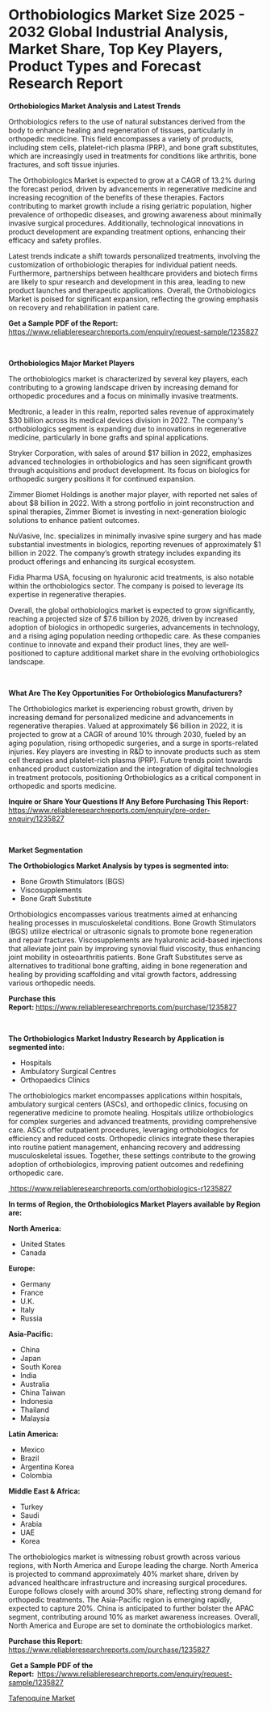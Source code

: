 <p><h1>Orthobiologics Market Size 2025 - 2032 Global Industrial Analysis, Market Share, Top Key Players, Product Types and Forecast Research Report</h1></p><p><strong>Orthobiologics Market Analysis and Latest Trends</strong></p>
<p><p>Orthobiologics refers to the use of natural substances derived from the body to enhance healing and regeneration of tissues, particularly in orthopedic medicine. This field encompasses a variety of products, including stem cells, platelet-rich plasma (PRP), and bone graft substitutes, which are increasingly used in treatments for conditions like arthritis, bone fractures, and soft tissue injuries.</p><p>The Orthobiologics Market is expected to grow at a CAGR of 13.2% during the forecast period, driven by advancements in regenerative medicine and increasing recognition of the benefits of these therapies. Factors contributing to market growth include a rising geriatric population, higher prevalence of orthopedic diseases, and growing awareness about minimally invasive surgical procedures. Additionally, technological innovations in product development are expanding treatment options, enhancing their efficacy and safety profiles.</p><p>Latest trends indicate a shift towards personalized treatments, involving the customization of orthobiologic therapies for individual patient needs. Furthermore, partnerships between healthcare providers and biotech firms are likely to spur research and development in this area, leading to new product launches and therapeutic applications. Overall, the Orthobiologics Market is poised for significant expansion, reflecting the growing emphasis on recovery and rehabilitation in patient care.</p></p>
<p><strong>Get a Sample PDF of the Report:&nbsp;</strong> <a href="https://www.reliableresearchreports.com/enquiry/request-sample/1235827?utm_campaign=3213&utm_medium=2&utm_source=Github&utm_content=ia&utm_term=08032025&utm_id=orthobiologics">https://www.reliableresearchreports.com/enquiry/request-sample/1235827</a></p>
<p>&nbsp;</p>
<p><strong>Orthobiologics Major Market Players</strong></p>
<p><p>The orthobiologics market is characterized by several key players, each contributing to a growing landscape driven by increasing demand for orthopedic procedures and a focus on minimally invasive treatments. </p><p>Medtronic, a leader in this realm, reported sales revenue of approximately $30 billion across its medical devices division in 2022. The company's orthobiologics segment is expanding due to innovations in regenerative medicine, particularly in bone grafts and spinal applications.</p><p>Stryker Corporation, with sales of around $17 billion in 2022, emphasizes advanced technologies in orthobiologics and has seen significant growth through acquisitions and product development. Its focus on biologics for orthopedic surgery positions it for continued expansion.</p><p>Zimmer Biomet Holdings is another major player, with reported net sales of about $8 billion in 2022. With a strong portfolio in joint reconstruction and spinal therapies, Zimmer Biomet is investing in next-generation biologic solutions to enhance patient outcomes.</p><p>NuVasive, Inc. specializes in minimally invasive spine surgery and has made substantial investments in biologics, reporting revenues of approximately $1 billion in 2022. The company’s growth strategy includes expanding its product offerings and enhancing its surgical ecosystem.</p><p>Fidia Pharma USA, focusing on hyaluronic acid treatments, is also notable within the orthobiologics sector. The company is poised to leverage its expertise in regenerative therapies.</p><p>Overall, the global orthobiologics market is expected to grow significantly, reaching a projected size of $7.6 billion by 2026, driven by increased adoption of biologics in orthopedic surgeries, advancements in technology, and a rising aging population needing orthopedic care. As these companies continue to innovate and expand their product lines, they are well-positioned to capture additional market share in the evolving orthobiologics landscape.</p></p>
<p>&nbsp;</p>
<p><strong>What Are The Key Opportunities For Orthobiologics Manufacturers?</strong></p>
<p><p>The Orthobiologics market is experiencing robust growth, driven by increasing demand for personalized medicine and advancements in regenerative therapies. Valued at approximately $6 billion in 2022, it is projected to grow at a CAGR of around 10% through 2030, fueled by an aging population, rising orthopedic surgeries, and a surge in sports-related injuries. Key players are investing in R&D to innovate products such as stem cell therapies and platelet-rich plasma (PRP). Future trends point towards enhanced product customization and the integration of digital technologies in treatment protocols, positioning Orthobiologics as a critical component in orthopedic and sports medicine.</p></p>
<p><strong>Inquire or Share Your Questions If Any Before Purchasing This Report:</strong> <a href="https://www.reliableresearchreports.com/enquiry/pre-order-enquiry/1235827?utm_campaign=3213&utm_medium=2&utm_source=Github&utm_content=ia&utm_term=08032025&utm_id=orthobiologics">https://www.reliableresearchreports.com/enquiry/pre-order-enquiry/1235827</a></p>
<p>&nbsp;</p>
<p><strong>Market Segmentation</strong></p>
<p><strong>The Orthobiologics Market Analysis by types is segmented into:</strong></p>
<p><ul><li>Bone Growth Stimulators (BGS)</li><li>Viscosupplements</li><li>Bone Graft Substitute</li></ul></p>
<p><p>Orthobiologics encompasses various treatments aimed at enhancing healing processes in musculoskeletal conditions. Bone Growth Stimulators (BGS) utilize electrical or ultrasonic signals to promote bone regeneration and repair fractures. Viscosupplements are hyaluronic acid-based injections that alleviate joint pain by improving synovial fluid viscosity, thus enhancing joint mobility in osteoarthritis patients. Bone Graft Substitutes serve as alternatives to traditional bone grafting, aiding in bone regeneration and healing by providing scaffolding and vital growth factors, addressing various orthopedic needs.</p></p>
<p><strong>Purchase this Report:&nbsp;</strong><a href="https://www.reliableresearchreports.com/purchase/1235827?utm_campaign=3213&utm_medium=2&utm_source=Github&utm_content=ia&utm_term=08032025&utm_id=orthobiologics">https://www.reliableresearchreports.com/purchase/1235827</a></p>
<p>&nbsp;</p>
<p><strong>The Orthobiologics Market Industry Research by Application is segmented into:</strong></p>
<p><ul><li>Hospitals</li><li>Ambulatory Surgical Centres</li><li>Orthopaedics Clinics</li></ul></p>
<p><p>The orthobiologics market encompasses applications within hospitals, ambulatory surgical centers (ASCs), and orthopedic clinics, focusing on regenerative medicine to promote healing. Hospitals utilize orthobiologics for complex surgeries and advanced treatments, providing comprehensive care. ASCs offer outpatient procedures, leveraging orthobiologics for efficiency and reduced costs. Orthopedic clinics integrate these therapies into routine patient management, enhancing recovery and addressing musculoskeletal issues. Together, these settings contribute to the growing adoption of orthobiologics, improving patient outcomes and redefining orthopedic care.</p></p>
<p><a href="https://www.reliableresearchreports.com/orthobiologics-r1235827?utm_campaign=3213&utm_medium=2&utm_source=Github&utm_content=ia&utm_term=08032025&utm_id=orthobiologics">&nbsp;https://www.reliableresearchreports.com/orthobiologics-r1235827</a></p>
<p><strong>In terms of Region, the Orthobiologics Market Players available by Region are:</strong></p>
<p>
    <p> <strong> North America: </strong>
        <ul>
            <li>United States</li>
            <li>Canada</li>
        </ul>
        </p> 
    <p> <strong> Europe: </strong>
        <ul>
            <li>Germany</li>
            <li>France</li>
            <li>U.K.</li>
            <li>Italy</li>
            <li>Russia</li>
        </ul>
        </p> 
    <p> <strong> Asia-Pacific: </strong>
        <ul>
            <li>China</li>
            <li>Japan</li>
            <li>South Korea</li>
            <li>India</li>
            <li>Australia</li>
            <li>China Taiwan</li>
            <li>Indonesia</li>
            <li>Thailand</li>
            <li>Malaysia</li>
        </ul>
        </p> 
    <p> <strong> Latin America: </strong>
        <ul>
            <li>Mexico</li>
            <li>Brazil</li>
            <li>Argentina Korea</li>
            <li>Colombia</li>
        </ul>
        </p> 
    <p> <strong> Middle East & Africa: </strong>
        <ul>
            <li>Turkey</li>
            <li>Saudi</li>
            <li>Arabia</li>
            <li>UAE</li>
            <li>Korea</li>
        </ul>
    </p>
    </p>
<p><p>The orthobiologics market is witnessing robust growth across various regions, with North America and Europe leading the charge. North America is projected to command approximately 40% market share, driven by advanced healthcare infrastructure and increasing surgical procedures. Europe follows closely with around 30% share, reflecting strong demand for orthopedic treatments. The Asia-Pacific region is emerging rapidly, expected to capture 20%. China is anticipated to further bolster the APAC segment, contributing around 10% as market awareness increases. Overall, North America and Europe are set to dominate the orthobiologics market.</p></p>
<p><strong>Purchase this Report: </strong><a href="https://www.reliableresearchreports.com/purchase/1235827?utm_campaign=3213&utm_medium=2&utm_source=Github&utm_content=ia&utm_term=08032025&utm_id=orthobiologics">https://www.reliableresearchreports.com/purchase/1235827</a></p>
<p>&nbsp;<strong>Get a Sample PDF of the Report:&nbsp;&nbsp;</strong><a href="https://www.reliableresearchreports.com/enquiry/request-sample/1235827?utm_campaign=3213&utm_medium=2&utm_source=Github&utm_content=ia&utm_term=08032025&utm_id=orthobiologics">https://www.reliableresearchreports.com/enquiry/request-sample/1235827</a></p>
<p><strong></strong></p>
<p><p><a href="https://github.com/denbelnmer50/Market-Research-Report-List-1/blob/main/tafenoquine-market.md?utm_campaign=3213&utm_medium=2&utm_source=Github&utm_content=ia&utm_term=08032025&utm_id=orthobiologics">Tafenoquine Market</a></p></p>